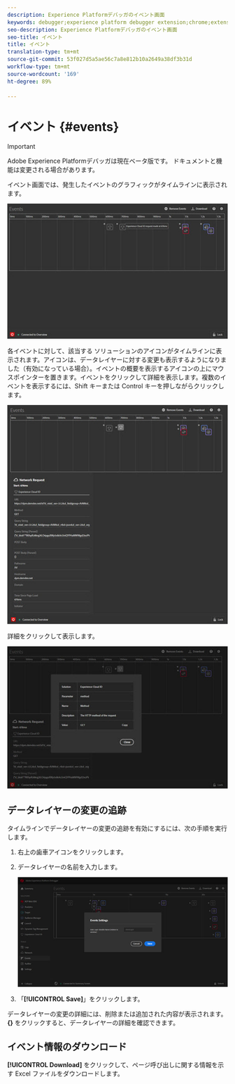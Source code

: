 ```yaml
---
description: Experience Platformデバッガのイベント画面
keywords: debugger;experience platform debugger extension;chrome;extension;events;dtm;target
seo-description: Experience Platformデバッガのイベント画面
seo-title: イベント
title: イベント
translation-type: tm+mt
source-git-commit: 53f027d5a5ae56c7a8e812b10a2649a38df3b31d
workflow-type: tm+mt
source-wordcount: '169'
ht-degree: 89%

---
```



# イベント {#events}

>[!IMPORTANT]
>
>Adobe Experience Platformデバッガは現在ベータ版です。 ドキュメントと機能は変更される場合があります。

イベント画面では、発生したイベントのグラフィックがタイムラインに表示されます。

![](assets/events.jpg)

各イベントに対して、該当する ソリューションのアイコンがタイムラインに表示されます。アイコンは、データレイヤーに対する変更も表示するようになりました（有効になっている場合）。イベントの概要を表示するアイコンの上にマウスポインターを置きます。イベントをクリックして詳細を表示します。複数のイベントを表示するには、Shift キーまたは Control キーを押しながらクリックします。

![](assets/events-details.jpg)

詳細をクリックして表示します。

![](assets/events-details-more.jpg)

## データレイヤーの変更の追跡

タイムラインでデータレイヤーの変更の追跡を有効にするには、次の手順を実行します。

1. 右上の歯車アイコンをクリックします。
1. データレイヤーの名前を入力します。

   ![](assets/event-datalayer.jpg)

1. 「**[!UICONTROL Save]**」をクリックします。

データレイヤーの変更の詳細には、削除または追加された内容が表示されます。**{}** をクリックすると、データレイヤーの詳細を確認できます。

## イベント情報のダウンロード

**[!UICONTROL Download]** をクリックして、ページ呼び出しに関する情報を示す Excel ファイルをダウンロードします。